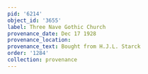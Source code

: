 ```yaml
---
pid: '6214'
object_id: '3655'
label: Three Nave Gothic Church
provenance_date: Dec 17 1928
provenance_location:
provenance_text: Bought from H.J.L. Starck
order: '1284'
collection: provenance
---
```

